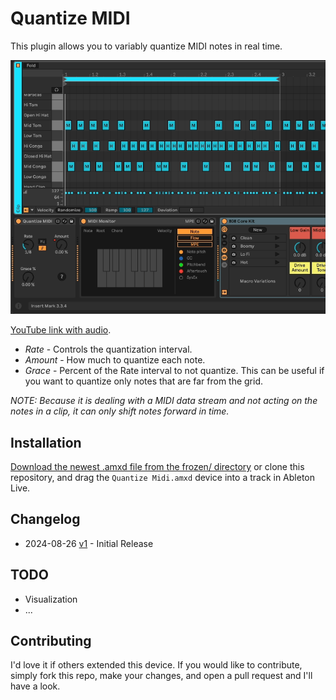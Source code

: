 # Quantize MIDI

This plugin allows you to variably quantize MIDI notes in real time.

![The Device](images/device.gif)

[YouTube link with audio](https://www.youtube.com/watch?v=qPgCE0wBLYE).

* *Rate* - Controls the quantization interval.
* *Amount* - How much to quantize each note.
* *Grace* - Percent of the Rate interval to not quantize. This can be useful if you want to quantize only notes that are far from the grid.

_NOTE: Because it is dealing with a MIDI data stream and not acting on the notes in a clip, it can only shift notes forward in time._

## Installation

[Download the newest .amxd file from the frozen/ directory](https://github.com/zsteinkamp/m4l-Quantize-MIDI/raw/main/frozen/) or clone this repository, and drag the `Quantize Midi.amxd` device into a track in Ableton Live.

## Changelog

* 2024-08-26 [v1](https://github.com/zsteinkamp/m4l-Quantize-MIDI/raw/main/frozen/Quantize%20MIDI%20v1.amxd) - Initial Release

## TODO

* Visualization
* ...

## Contributing

I'd love it if others extended this device. If you would like to contribute, simply fork this repo, make your changes, and open a pull request and I'll have a look.
